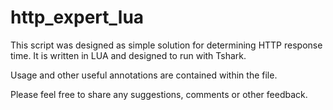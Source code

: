 # http_expert_lua
This script was designed as simple solution for determining HTTP response time. It is written in LUA and designed to run with Tshark. 

Usage and other useful annotations are contained within the file.

Please feel free to share any suggestions, comments or other feedback.
